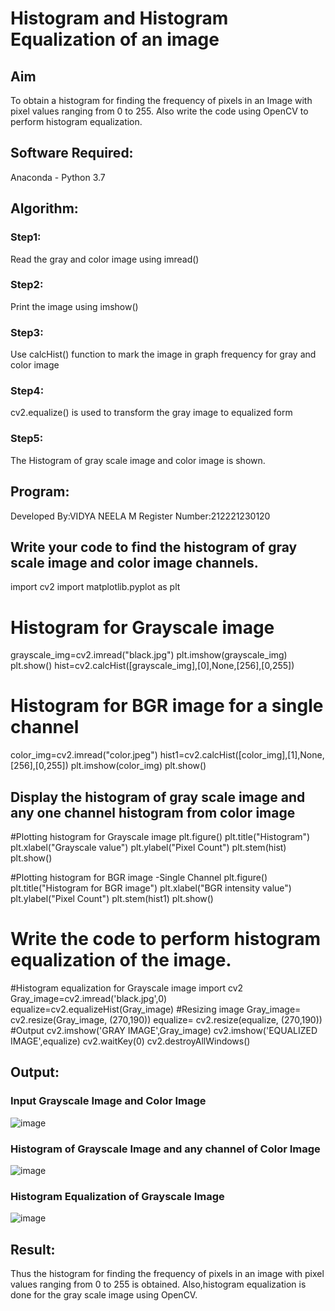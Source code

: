 # Histogram and Histogram Equalization of an image
## Aim
To obtain a histogram for finding the frequency of pixels in an Image with pixel values ranging from 0 to 255. Also write the code using OpenCV to perform histogram equalization.

## Software Required:
Anaconda - Python 3.7

## Algorithm:
### Step1:
Read the gray and color image using imread()

### Step2:
Print the image using imshow()

### Step3:
Use calcHist() function to mark the image in graph frequency for gray and color image

### Step4:
cv2.equalize() is used to transform the gray image to equalized form

### Step5:
The Histogram of gray scale image and color image is shown.

## Program:

 Developed By:VIDYA NEELA M
 Register Number:212221230120

## Write your code to find the histogram of gray scale image and color image channels.

import cv2
import matplotlib.pyplot as plt

# Histogram for Grayscale image
grayscale_img=cv2.imread("black.jpg")
plt.imshow(grayscale_img)
plt.show()
hist=cv2.calcHist([grayscale_img],[0],None,[256],[0,255])

# Histogram for BGR image for a single channel
color_img=cv2.imread("color.jpeg")
hist1=cv2.calcHist([color_img],[1],None,[256],[0,255])
plt.imshow(color_img)
plt.show()

## Display the histogram of gray scale image and any one channel histogram from color image

#Plotting histogram for Grayscale image
plt.figure()
plt.title("Histogram")
plt.xlabel("Grayscale value")
plt.ylabel("Pixel Count")
plt.stem(hist)
plt.show()

#Plotting histogram for BGR image -Single Channel
plt.figure()
plt.title("Histogram for BGR image")
plt.xlabel("BGR intensity value")
plt.ylabel("Pixel Count")
plt.stem(hist1)
plt.show()


# Write the code to perform histogram equalization of the image. 

#Histogram equalization for Grayscale image
import cv2
Gray_image=cv2.imread('black.jpg',0)
equalize=cv2.equalizeHist(Gray_image)
#Resizing image 
Gray_image= cv2.resize(Gray_image, (270,190))
equalize= cv2.resize(equalize, (270,190))
#Output
cv2.imshow('GRAY IMAGE',Gray_image)
cv2.imshow('EQUALIZED IMAGE',equalize)
cv2.waitKey(0)
cv2.destroyAllWindows()


## Output:
### Input Grayscale Image and Color Image
![image](https://user-images.githubusercontent.com/94169318/231339001-91b073bd-6070-4df3-a6c0-e291c40269cb.png)
### Histogram of Grayscale Image and any channel of Color Image
![image](https://user-images.githubusercontent.com/94169318/231339128-975fec5d-63ea-4b5a-8842-01a27b3a2e11.png)
### Histogram Equalization of Grayscale Image
![image](https://user-images.githubusercontent.com/94169318/231339308-f6aa48f3-d83b-4857-86d2-08f7e0fee7c7.png)
## Result: 
Thus the histogram for finding the frequency of pixels in an image with pixel values ranging from 0 to 255 is obtained. Also,histogram equalization is done for the gray scale image using OpenCV.
